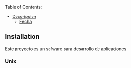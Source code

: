 

Table of Contents:

- [Descripcion](#installation)
  - [Fecha](#unix)
  

## Installation
Este proyecto es un sofware para desarrollo de aplicaciones

### Unix

